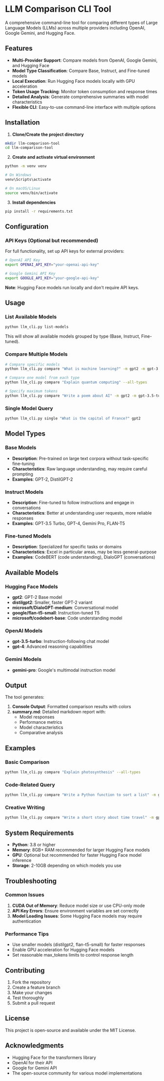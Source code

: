 # LLM Comparison CLI Tool

A comprehensive command-line tool for comparing different types of Large Language Models (LLMs) across multiple providers including OpenAI, Google Gemini, and Hugging Face.

## Features

- **Multi-Provider Support**: Compare models from OpenAI, Google Gemini, and Hugging Face
- **Model Type Classification**: Compare Base, Instruct, and Fine-tuned models
- **Local Execution**: Run Hugging Face models locally with GPU acceleration
- **Token Usage Tracking**: Monitor token consumption and response times
- **Detailed Analysis**: Generate comprehensive summaries with model characteristics
- **Flexible CLI**: Easy-to-use command-line interface with multiple options

## Installation

1. **Clone/Create the project directory**

```bash
mkdir llm-comparison-tool
cd llm-comparison-tool
```

2. **Create and activate virtual environment**

```bash
python -m venv venv

# On Windows
venv\Scripts\activate

# On macOS/Linux
source venv/bin/activate
```

3. **Install dependencies**

```bash
pip install -r requirements.txt
```

## Configuration

### API Keys (Optional but recommended)

For full functionality, set up API keys for external providers:

```bash
# OpenAI API Key
export OPENAI_API_KEY="your-openai-api-key"

# Google Gemini API Key
export GOOGLE_API_KEY="your-google-api-key"
```

**Note**: Hugging Face models run locally and don't require API keys.

## Usage

### List Available Models

```bash
python llm_cli.py list-models
```

This will show all available models grouped by type (Base, Instruct, Fine-tuned).

### Compare Multiple Models

```bash
# Compare specific models
python llm_cli.py compare "What is machine learning?" -m gpt2 -m gpt-3.5-turbo -m gemini-pro

# Compare one model from each type
python llm_cli.py compare "Explain quantum computing" --all-types

# Specify maximum tokens
python llm_cli.py compare "Write a poem about AI" -m gpt2 -m gpt-3.5-turbo --max-tokens 200
```

### Single Model Query

```bash
python llm_cli.py single "What is the capital of France?" gpt2
```

## Model Types

### Base Models

- **Description**: Pre-trained on large text corpora without task-specific fine-tuning
- **Characteristics**: Raw language understanding, may require careful prompting
- **Examples**: GPT-2, DistilGPT-2

### Instruct Models

- **Description**: Fine-tuned to follow instructions and engage in conversations
- **Characteristics**: Better at understanding user requests, more reliable responses
- **Examples**: GPT-3.5 Turbo, GPT-4, Gemini Pro, FLAN-T5

### Fine-tuned Models

- **Description**: Specialized for specific tasks or domains
- **Characteristics**: Excel in particular areas, may be less general-purpose
- **Examples**: CodeBERT (code understanding), DialoGPT (conversations)

## Available Models

### Hugging Face Models

- **gpt2**: GPT-2 Base model
- **distilgpt2**: Smaller, faster GPT-2 variant
- **microsoft/DialoGPT-medium**: Conversational model
- **google/flan-t5-small**: Instruction-tuned T5
- **microsoft/codebert-base**: Code understanding model

### OpenAI Models

- **gpt-3.5-turbo**: Instruction-following chat model
- **gpt-4**: Advanced reasoning capabilities

### Gemini Models

- **gemini-pro**: Google's multimodal instruction model

## Output

The tool generates:

1. **Console Output**: Formatted comparison results with colors
2. **summary.md**: Detailed markdown report with:
   - Model responses
   - Performance metrics
   - Model characteristics
   - Comparative analysis

## Examples

### Basic Comparison

```bash
python llm_cli.py compare "Explain photosynthesis" --all-types
```

### Code-Related Query

```bash
python llm_cli.py compare "Write a Python function to sort a list" -m gpt2 -m microsoft/codebert-base -m gpt-3.5-turbo
```

### Creative Writing

```bash
python llm_cli.py compare "Write a short story about time travel" -m gpt2 -m gpt-4 --max-tokens 300
```

## System Requirements

- **Python**: 3.8 or higher
- **Memory**: 8GB+ RAM recommended for larger Hugging Face models
- **GPU**: Optional but recommended for faster Hugging Face model inference
- **Storage**: 2-10GB depending on which models you use

## Troubleshooting

### Common Issues

1. **CUDA Out of Memory**: Reduce model size or use CPU-only mode
2. **API Key Errors**: Ensure environment variables are set correctly
3. **Model Loading Issues**: Some Hugging Face models may require authentication

### Performance Tips

- Use smaller models (distilgpt2, flan-t5-small) for faster responses
- Enable GPU acceleration for Hugging Face models
- Set reasonable max_tokens limits to control response length

## Contributing

1. Fork the repository
2. Create a feature branch
3. Make your changes
4. Test thoroughly
5. Submit a pull request

## License

This project is open-source and available under the MIT License.

## Acknowledgments

- Hugging Face for the transformers library
- OpenAI for their API
- Google for Gemini API
- The open-source community for various model implementations
